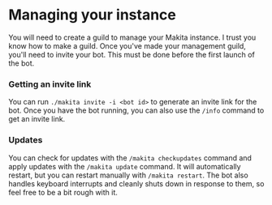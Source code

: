 # Managing your instance

You will need to create a guild to manage your Makita instance. I trust you know how to make
a guild. Once you've made your management guild, you'll need to invite your bot. This must
be done before the first launch of the bot.

### Getting an invite link

You can run `./makita invite -i <bot id>` to generate an invite link for the bot. Once you
have the bot running, you can also use the `/info` command to get an invite link.

### Updates

You can check for updates with the `/makita checkupdates` command and apply updates with the
`/makita update` command. It will automatically restart, but you can restart manually with
`/makita restart`. The bot also handles keyboard interrupts and cleanly shuts down in
response to them, so feel free to be a bit rough with it.